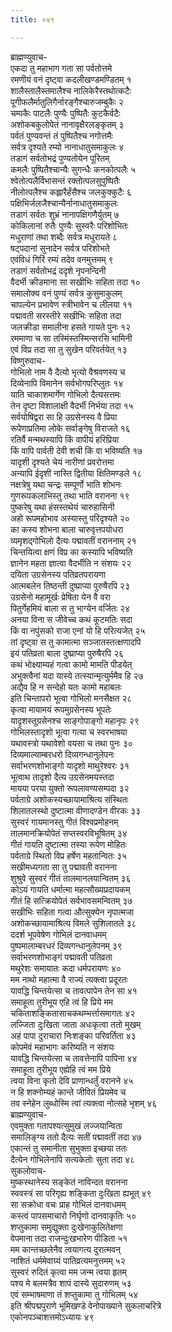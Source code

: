 ```yaml
---
title: ०४९

---
```

ब्राह्मण्युवाच-  
एकदा तु महाभाग गता सा पर्वतोत्तमे  
रमणीयं वनं दृष्ट्वा कदलीखण्डमण्डितम् १  
शालैस्तालैस्तमालैश्च नालिकेरैस्तथोत्कटैः  
पूगीफलैर्मातुलिगैर्नारङ्गैश्चारुजम्बुकैः २  
चम्पकैः पाटलैः पुण्यैः पुष्पितैः कुटकैर्वटैः  
अशोकबकुलोपेतं नानावृक्षैरलङ्कृतम् ३  
पर्वतं पुण्यवन्तं तं पुष्पितैश्च नगोत्तमैः  
सर्वत्र दृश्यते रम्यो नानाधातुसमाकुलः ४  
तडागं सर्वतोभद्रं पुण्यतोयेन पूरितम्  
कमलैः पुष्पितैश्चान्यैः सुगन्धैः कनकोत्पलैः ५  
श्वेतोत्पलैर्विभासन्तं रक्तोत्पलसुपुष्पितैः  
नीलोत्पलैश्च कह्लारैर्हंसैश्च जलकुक्कुटैः ६  
पक्षिभिर्जलजैश्चान्यैर्नानाधातुसमाकुलः  
तडागं सर्वतः शुभ्रं नानापक्षिगणैर्युतम् ७  
कोकिलानां रुतैः पुण्यैः सुस्वरैः परिशोभितः  
मधुराणां तथा शब्दैः सर्वत्र मधुरायते ८  
षट्पदानां सुनादेन सर्वत्र परिशोभते  
एवंविधं गिरिं रम्यं तदेव वनमुत्तमम् ९  
तडागं सर्वतोभद्रं ददृशे नृपनन्दिनी  
वैदर्भी क्रीडमाना सा सखीभिः सहिता तदा १०  
समालोक्य वनं पुण्यं सर्वत्र कुसुमाकुलम्  
चापल्येन प्रभावेण स्त्रीभावेन च लीलया ११  
पद्मावती सरस्तीरे सखीभिः सहिता तदा  
जलक्रीडा समालीना हसते गायते पुनः १२  
रममाणा च सा तस्मिंस्तस्मिन्सरसि भामिनी  
एवं विप्र तदा सा तु सुखेन परिवर्तयेत् १३  
विष्णुरुवाच-  
गोभिलो नाम वै दैत्यो भृत्यो वैश्रवणस्य च  
दिव्येनापि विमानेन सर्वभोगपरिप्लुतः १४  
याति चाकाशमार्गेण गोभिलो दैत्यसत्तमः  
तेन दृष्टा विशालाक्षी वैदर्भी निर्भया तदा १५  
सर्वयोषिद्वरा सा हि उग्रसेनस्य वै प्रिया  
रूपेणाप्रतिमा लोके सर्वाङ्गेषु विराजते १६  
रतिर्वै मन्मथस्यापि किं वापीयं हरिप्रिया  
किं वापि पार्वती देवी शची किं वा भविष्यति १७  
यादृशी दृश्यते चेयं नारीणां प्रवरोत्तमा  
अन्यापि ईदृशी नास्ति द्वितीया क्षितिमण्डले १८  
नक्षत्रेषु यथा चन्द्रः सम्पूर्णो भाति शोभनः  
गुणरूपकलाभिस्तु तथा भाति वरानना १९  
पुष्करेषु यथा हंसस्तथेयं चारुहासिनी  
अहो रूपमहोभाव अस्यास्तु परिदृश्यते २०  
का कस्य शोभना बाला चारुवृत्तपयोधरा  
व्यमृशद्गोभिलो दैत्यः पद्मावतीं वराननाम् २१  
चिन्तयित्वा क्षणं विप्र का कस्यापि भविष्यति  
ज्ञानेन महता ज्ञात्वा वैदर्भीति न संशयः २२  
दयिता उग्रसेनस्य पतिव्रतपरायणा  
आत्मबलेन तिष्ठन्ती दुष्प्राप्या पुरुषैरपि २३  
उग्रसेनो महामूर्खः प्रेषिता येन वै वरा  
पितुर्गेहमियं बाला स तु भाग्येन वर्जितः २४  
अनया विना स जीवेच्च कथं कूटमतिः सदा  
किं वा नपुंसको राजा एनां यो हि परित्यजेत् २५  
तां दृष्ट्वा स तु कामात्मा सञ्जातस्तत्क्षणादपि  
इयं पतिव्रता बाला दुष्प्राप्या पुरुषैरपि २६  
कथं भोक्ष्याम्यहं गत्वा कामो मामति पीडयेत्  
अभुक्त्वैनां यदा यास्ये तत्स्यान्मृत्युर्ममैव हि २७  
अद्यैव हि न सन्देहो यतः कामो महाबलः  
इति चिन्तापरो भूत्वा गोभिलो मनसैक्षत २८  
कृत्वा मायामयं रूपमुग्रसेनस्य भूपतेः  
यादृशस्तूग्रसेनश्च साङ्गोपाङ्गो महानृपः २९  
गोभिलस्तादृशो भूत्वा गत्या च स्वरभाषया  
यथावस्त्रो यथावेशो वयसा च तथा पुनः ३०  
दिव्यमाल्याम्बरधरो दिव्यगन्धानुलेपनः  
सर्वाभरणशोभाङ्गो यादृशो माथुरेश्वरः ३१  
भूत्वाथ तादृशो दैत्य उग्रसेनमयस्तदा  
मायया परया युक्तो रूपलावण्यसम्पदा ३२  
पर्वताग्रे अशोकस्यच्छायामाश्रित्य संस्थितः  
शिलातलस्थो दुष्टात्मा वीणादण्डेन वीरकः ३३  
सुस्वरं गायमानस्तु गीतं विश्वप्रमोहनम्  
तालमानक्रियोपेतं सप्तस्वरविभूषितम् ३४  
गीतं गायति दुष्टात्मा तस्या रूपेण मोहितः  
पर्वताग्रे स्थितो विप्र हर्षेण महतान्वितः ३५  
सखीमध्यगता सा तु पद्मावती वरानना  
शुश्रुवे सुस्वरं गीतं तालमानलयान्वितम् ३६  
कोऽयं गायति धर्मात्मा महत्सौख्यप्रदायकम्  
गीतं हि सत्क्रियोपेतं सर्वभावसमन्वितम् ३७  
सखीभिः सहिता गत्वा औत्सुक्येन नृपात्मजा  
अशोकच्छायामाश्रित्य विमले सुशिलातले ३८  
ददर्श भूपवेषेण गोभिलं दानवाधमम्  
पुष्पमालाम्बरधरं दिव्यगन्धानुलेपनम् ३९  
सर्वाभरणशोभाङ्गं पद्मावती पतिव्रता  
मथुरेशः समायातः कदा धर्मपरायणः ४०  
मम नाथो महात्मा वै राज्यं त्यक्त्वा प्रदूरतः  
यावद्धि चिन्तयेत्सा च तावत्पापेन तेन सा ४१  
समाहूता तुरीभूय एहि त्वं हि प्रिये मम  
चकिताशङ्कितासाचकथम्भर्त्तासमागतः ४२  
लज्जिता दुःखिता जाता अधःकृत्वा ततो मुखम्  
अहं पापा दुराचारा निःशङ्का परिवर्तिता ४३  
कोपमेवं महाभागः करिष्यति न संशयः  
यावद्धि चिन्तयेत्सा च तावत्तेनापि पापिना ४४  
समाहूता तुरीभूय एह्येहि त्वं मम प्रिये  
त्वया विना कृतो देवि प्राणान्धर्तुं वरानने ४५  
न हि शक्नोम्यहं कान्ते जीवितं प्रियमेव च  
तव स्नेहेन लुब्धोस्मि त्वां त्यक्त्वा नोत्सहे भृशम् ४६  
ब्राह्मण्युवाच-  
एवमुक्ता गतापश्यत्सुमुखं लज्जयान्विता  
समालिङ्ग्य ततो दैत्यः सतीं पद्मावतीं तदा ४७  
एकान्तं तु समानीता सुभुक्ता इच्छया ततः  
दैत्येन गोभिलेनापि सत्यकेतोः सुता तदा ४८  
सुकलोवाच-  
मुष्कस्थानेस्य सङ्केतं नाविन्दत वरानना  
स्ववस्त्रं सा परिगृह्य शङ्किता दुःखिता ह्यभूत् ४९  
सा सक्रोधा वचः प्राह गोभिलं दानवाधमम्  
कस्त्वं पापसमाचारो निर्घृणो दानवाकृतिः ५०  
शप्तुकामा समुद्युक्ता दुःखेनाकुलितेक्षणा  
वेपमाना तदा राजन्दुःखभारेण पीडिता ५१  
मम कान्तच्छलेनैव त्वयागत्य दुरात्मवन्  
नाशितं धर्ममेवाग्र्यं पातिव्रत्यमनुत्तमम् ५२  
सुस्वरं रुदितं कृत्वा मम जन्म त्वया हृतम्  
पश्य मे बलमत्रैव शापं दास्ये सुदारुणम् ५३  
एवं सम्भाषमाणा तं शप्तुकामा तु गोभिलम् ५४  
इति श्रीपद्मपुराणे भूमिखण्डे वेनोपाख्याने सुकलाचरित्रे  
एकोनपञ्चाशत्तमोऽध्यायः ४९